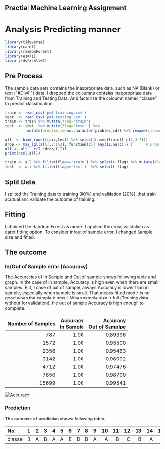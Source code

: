 ## Practial Machine Learning Assignment

# Analysis Predicting manner


```R
library(tidyverse)
library(caret)
library(randomForest)
library(e1071)
library(doParallel)
```

## Pre Process
The sample data sets contains the inappropriate data, such as NA (Blank) or text ("#Div0!") data.
I dropped the coloumns contains inappropriate data from Training and Testing Data.
And factorize the coloumn named "classe" to predict classification.

```R
train <- read_csv('pml-training.csv')
test  <- read_csv('pml-testing.csv' )
train <- train %>% mutate(flag='train')
test  <- test  %>% mutate(flag='test' ) %>% 
          mutate(problem_id=as.character(problem_id)) %>% rename(classe=problem_id)

all  <- bind_rows(train,test) %>% select(names(train)[-c(1,3:7)])
drop <- map_lgl(all[,2:153], function(c){ any(is.na(c))} )      # Drop columns contain NA
all <- all[, c(T,!drop,T,T)]
print(ncol(all))

train <- all %>% filter(flag=='train') %>% select(-flag) %>% mutate(classe=factor(classe))
test  <- all %>% filter(flag=='test')  %>% select(-flag)
```

## Split Data
I splited the Training data to training (80%) and validation (20%), that train acutual and validate the outcome of training.

## Fitting
I choiced the Random Forest as model. I applied the cross validation as caret fitting option.
To consider in/out of sample error, I changed Sample size and fitted.

## The outcome
### In/Out of Sample error (Accuracy)
The Accuracies of in Sample and Out of sample shows following table and graph.
In the case of in sample, Accuracy is high even when there are small samples.
But, I case of out of sample, always Accuracy is lower than in sample, especially when sample is small.
That means fitted model is no good when the sample is small.
When sample size is full (Training data without for validation), the out of sample Accuracy is high enough to complete.


|Number of Samples|Accuracy<br>In Sample|Accuracy<br>Out of Samplpe|
|--:|--:|--:|
|787|1.00|0.89396|
|1572|1.00|0.93500|
|2356|1.00|0.95463|
|3142|1.00|0.96992|
|4712|1.00|0.97476|
|7850|1.00|0.98700|
|15699|1.00|0.99541|

![Accuracy](https://github.com/hr-ishikawa/Practical_Machine_Learning_Assinments/blob/master/Accuracy.PNG "Accuracy")
### Prediction
The outcome of prediction shows following table.

|No.| 1| 2|3|4|5|6|7|8|9|10|11|12|13|14|15|16|17|18|19|20|
|:--|-:|-:|-:|-:|-:|-:|-:|-:|-:|-:|-:|-:|-:|-:|-:|-:|-:|-:|-:|-:|
|classe|B|A|B|A|A|E|D|B|A|A|B|C|B|A|E|E|A|B|B|B|
